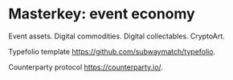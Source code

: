 # Masterkey: event economy
Event assets. Digital commodities. Digital collectables. CryptoArt.

Typefolio template https://github.com/subwaymatch/typefolio.

Counterparty protocol https://counterparty.io/.
